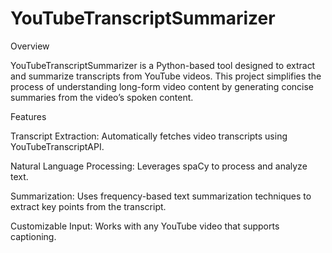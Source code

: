 # YouTubeTranscriptSummarizer
Overview

YouTubeTranscriptSummarizer is a Python-based tool designed to extract and summarize transcripts from YouTube videos. This project simplifies the process of understanding long-form video content by generating concise summaries from the video’s spoken content.

Features

Transcript Extraction: Automatically fetches video transcripts using YouTubeTranscriptAPI.

Natural Language Processing: Leverages spaCy to process and analyze text.

Summarization: Uses frequency-based text summarization techniques to extract key points from the transcript.

Customizable Input: Works with any YouTube video that supports captioning.
